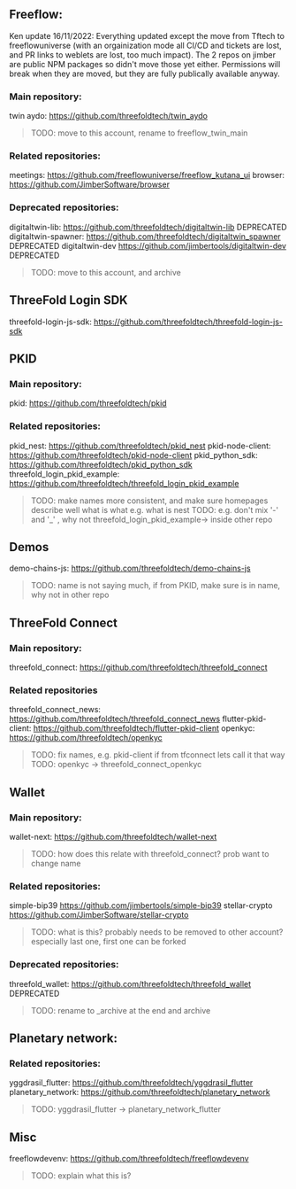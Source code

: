 ##  Freeflow:

Ken update 16/11/2022: Everything updated except the move from Tftech to freeflowuniverse (with an orgainization mode all CI/CD and tickets are lost, and PR links to weblets are lost, too much impact). The 2 repos on jimber are public NPM packages so didn't move those yet either. Permissions will break when they are moved, but they are fully publically available anyway.

### Main repository: 

twin aydo: https://github.com/threefoldtech/twin_aydo

> TODO: move to this account, rename to freeflow_twin_main

### Related repositories: 

meetings: https://github.com/freeflowuniverse/freeflow_kutana_ui
browser: https://github.com/JimberSoftware/browser

### Deprecated repositories:

digitaltwin-lib: https://github.com/threefoldtech/digitaltwin-lib DEPRECATED
digitaltwin-spawner: https://github.com/threefoldtech/digitaltwin_spawner DEPRECATED
digitaltwin-dev https://github.com/jimbertools/digitaltwin-dev DEPRECATED

> TODO: move to this account, and archive

## ThreeFold Login SDK

threefold-login-js-sdk: https://github.com/threefoldtech/threefold-login-js-sdk


## PKID

### Main repository: 

pkid: https://github.com/threefoldtech/pkid

### Related repositories:

pkid_nest: https://github.com/threefoldtech/pkid_nest
pkid-node-client: https://github.com/threefoldtech/pkid-node-client
pkid_python_sdk: https://github.com/threefoldtech/pkid_python_sdk
threefold_login_pkid_example: https://github.com/threefoldtech/threefold_login_pkid_example

> TODO: make names more consistent, and make sure homepages describe well what is what e.g. what is nest 
> TODO: e.g. don't mix '-' and '\_' , why not threefold_login_pkid_example-> inside other repo 

## Demos

demo-chains-js: https://github.com/threefoldtech/demo-chains-js

> TODO: name is not saying much, if from PKID, make sure is in name, why not in other repo


## ThreeFold Connect

### Main repository:

threefold_connect: https://github.com/threefoldtech/threefold_connect

### Related repositories

threefold_connect_news: https://github.com/threefoldtech/threefold_connect_news
flutter-pkid-client: https://github.com/threefoldtech/flutter-pkid-client
openkyc: https://github.com/threefoldtech/openkyc

> TODO: fix names, e.g. pkid-client if from tfconnect lets call it that way
> TODO: openkyc -> threefold_connect_openkyc


## Wallet

### Main repository: 
wallet-next: https://github.com/threefoldtech/wallet-next

> TODO: how does this relate with threefold_connect? prob want to change name

### Related repositories:

simple-bip39 https://github.com/jimbertools/simple-bip39
stellar-crypto https://github.com/JimberSoftware/stellar-crypto

> TODO: what is this? probably needs to be removed to other account? especially last one, first one can be forked

### Deprecated repositories: 

threefold_wallet: https://github.com/threefoldtech/threefold_wallet DEPRECATED

> TODO: rename to _archive at the end and archive


## Planetary network:

### Related repositories: 

yggdrasil_flutter: https://github.com/threefoldtech/yggdrasil_flutter
planetary_network: https://github.com/threefoldtech/planetary_network

> TODO: yggdrasil_flutter -> planetary_network_flutter

## Misc

freeflowdevenv: https://github.com/threefoldtech/freeflowdevenv

> TODO: explain what this is?




